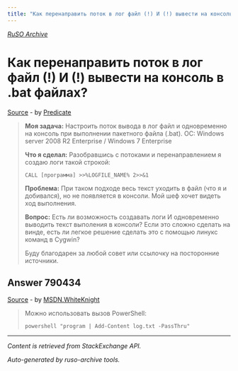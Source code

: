 ```yaml
---
title: "Как перенаправить поток в лог файл (!) И (!) вывести на консоль в .bat файлах?"
---
```

<p><i><a href="https://github.com/MSDN-WhiteKnight/ruso-archive/">RuSO Archive</a></i></p>
<h1>Как перенаправить поток в лог файл (!) И (!) вывести на консоль в .bat файлах?</h1>
<p><a href="https://ru.stackoverflow.com/questions/642759/%d0%9a%d0%b0%d0%ba-%d0%bf%d0%b5%d1%80%d0%b5%d0%bd%d0%b0%d0%bf%d1%80%d0%b0%d0%b2%d0%b8%d1%82%d1%8c-%d0%bf%d0%be%d1%82%d0%be%d0%ba-%d0%b2-%d0%bb%d0%be%d0%b3-%d1%84%d0%b0%d0%b9%d0%bb-%d0%98-%d0%b2%d1%8b%d0%b2%d0%b5%d1%81%d1%82%d0%b8-%d0%bd%d0%b0-%d0%ba%d0%be%d0%bd%d1%81%d0%be%d0%bb%d1%8c-%d0%b2-bat-%d1%84%d0%b0%d0%b9%d0%bb%d0%b0%d1%85">Source</a> - by <a href="https://ru.stackoverflow.com/users/230912/predicate">Predicate</a></p>
<blockquote>
<p><strong>Моя задача:</strong> Настроить поток вывода в лог файл и одновременно на консоль при выполнении пакетного файла (.bat). ОС: Windows server 2008 R2 Enterprise / Windows 7 Enterprise</p>

<p><strong>Что я сделал:</strong> Разобравшись с потоками и перенаправлением я создаю логи такой строкой: </p>

<pre><code>CALL [программа] &gt;&gt;%LOGFILE_NAME% 2&gt;&gt;&amp;1
</code></pre>

<p><strong>Проблема:</strong> При таком подходе весь текст уходить в файл (что я и добивался), но не появляется в консоли. Мой шеф хочет видеть ход выполнения.</p>

<p><strong>Вопрос:</strong> Есть ли возможность создавать логи И одновременно выводить текст выполения в консоли?
Если это сложно сделать на винде, есть ли легкое решение сделать это с помощью линукс команд в Cygwin?</p>

<p>Буду благодарен за любой совет или ссылочку на посторонние источники.</p>

</blockquote>
<h2>Answer 790434</h2>
<p><a href="https://ru.stackoverflow.com/a/790434/">Source</a> - by <a href="https://ru.stackoverflow.com/users/240512/msdn-whiteknight">MSDN.WhiteKnight</a></p>
<blockquote>
<p>Можно использовать вызов PowerShell:</p>

<pre><code>powershell "program | Add-Content log.txt -PassThru"
</code></pre>

</blockquote>
<hr/>
<p><i>Content is retrieved from StackExchange API. </i></p>
<p><i>Auto-generated by ruso-archive tools. </i></p>

